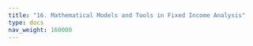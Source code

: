 ```yaml
---
title: "16. Mathematical Models and Tools in Fixed Income Analysis"
type: docs
nav_weight: 160000
---
```

